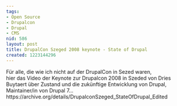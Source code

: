 ```yaml
---
tags:
- Open Source
- Drupalcon
- Drupal
- CMS
nid: 586
layout: post
title: DrupalCon Szeged 2008 keynote - State of Drupal
created: 1223144296
---
```

<p>F&uuml;r alle, die wie ich nicht auf der DrupalCon in Sezed waren,<br /> hier das Video der Keynote zur Drupalcon 2008 in Szeded von Dries Buytaert &uuml;ber Zustand und die zuk&uuml;nftige Entwicklung von Drupal, Maintainer/in von Drupal 7... https://archive.org/details/DrupalconSzeged_StateOfDrupal_Edited
